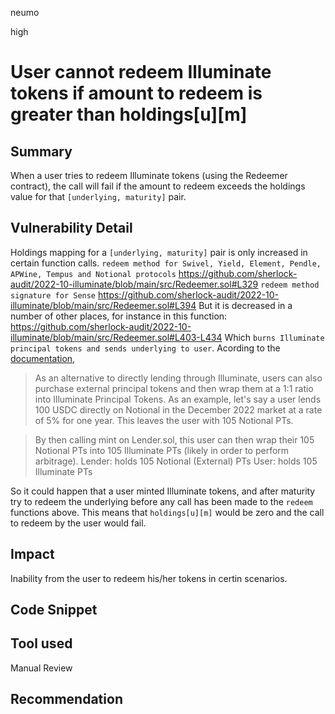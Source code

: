 neumo

high

# User cannot redeem Illuminate tokens if amount to redeem is greater than holdings[u][m]

## Summary
When a user tries to redeem Illuminate tokens (using the Redeemer contract), the call will fail if the amount to redeem exceeds the holdings value for that `[underlying, maturity]` pair.

## Vulnerability Detail
Holdings mapping for a `[underlying, maturity]` pair is only increased in  certain function calls.
`redeem method for Swivel, Yield, Element, Pendle, APWine, Tempus and Notional protocols`
https://github.com/sherlock-audit/2022-10-illuminate/blob/main/src/Redeemer.sol#L329
`redeem method signature for Sense`
https://github.com/sherlock-audit/2022-10-illuminate/blob/main/src/Redeemer.sol#L394
But it is decreased in a number of other places, for instance in this function:
https://github.com/sherlock-audit/2022-10-illuminate/blob/main/src/Redeemer.sol#L403-L434
Which `burns Illuminate principal tokens and sends underlying to user`.
Acording to the [documentation](https://docs.illuminate.finance/smart-contracts/deposit-lifecycle#mint), 
>As an alternative to directly lending through Illuminate, users can also purchase external principal tokens and then wrap them at a 1:1 ratio into Illuminate Principal Tokens.
As an example, let's say a user lends 100 USDC directly on Notional in the December 2022 market at a rate of 5% for one year. This leaves the user with 105 Notional PTs.

>By then calling mint on Lender.sol, this user can then wrap their 105 Notional PTs into 105 Illuminate PTs (likely in order to perform arbitrage).
Lender: holds 105 Notional (External) PTs
User: holds 105 Illuminate PTs

So it could happen that a user minted Illuminate tokens, and after maturity try to redeem the underlying before any call has been made to the `redeem` functions above. This means that `holdings[u][m]` would be zero and the call to redeem by the user would fail.

## Impact
Inability from the user to redeem his/her tokens in certin scenarios.
## Code Snippet

## Tool used

Manual Review

## Recommendation
